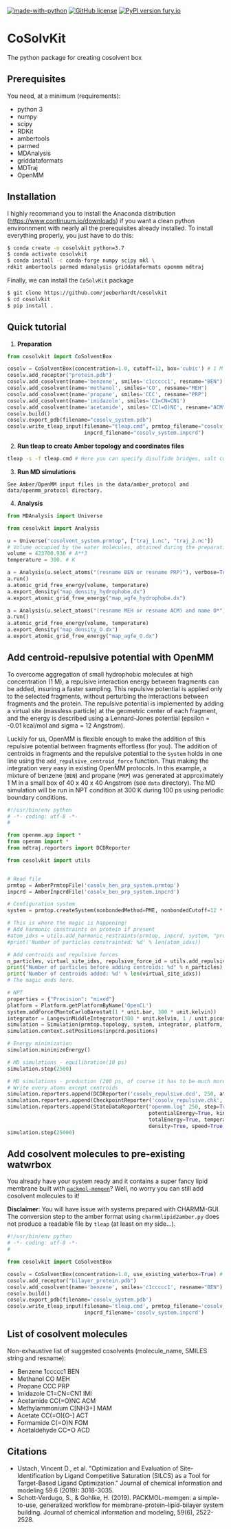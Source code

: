 [![made-with-python](https://img.shields.io/badge/Made%20with-Python-1f425f.svg)](https://www.python.org/) [![GitHub license](https://img.shields.io/github/license/Naereen/StrapDown.js.svg)](https://github.com/Naereen/StrapDown.js/blob/master/LICENSE) [![PyPI version fury.io](https://img.shields.io/badge/version-0.1-green.svg)](https://pypi.python.org/pypi/ansicolortags/)

# CoSolvKit
The python package for creating cosolvent box

## Prerequisites

You need, at a minimum (requirements):
* python 3
* numpy 
* scipy
* RDKit
* ambertools
* parmed
* MDAnalysis
* griddataformats
* MDTraj
* OpenMM

## Installation
I highly recommand you to install the Anaconda distribution (https://www.continuum.io/downloads) if you want a clean python environnment with nearly all the prerequisites already installed. To install everything properly, you just have to do this:
```bash
$ conda create -n cosolvkit python=3.7
$ conda activate cosolvkit
$ conda install -c conda-forge numpy scipy mkl \
rdkit ambertools parmed mdanalysis griddataformats openmm mdtraj
```

Finally, we can install the `CoSolvKit` package
```bash
$ git clone https://github.com/jeeberhardt/cosolvkit
$ cd cosolvkit
$ pip install .
```

## Quick tutorial

1. **Preparation**
```python
from cosolvkit import CoSolventBox

cosolv = CoSolventBox(concentration=1.0, cutoff=12, box='cubic') # 1 M concentration
cosolv.add_receptor("protein.pdb")
cosolv.add_cosolvent(name='benzene', smiles='c1ccccc1', resname="BEN")
cosolv.add_cosolvent(name='methanol', smiles='CO', resname="MEH")
cosolv.add_cosolvent(name='propane', smiles='CCC', resname="PRP")
cosolv.add_cosolvent(name='imidazole', smiles='C1=CN=CN1')
cosolv.add_cosolvent(name='acetamide', smiles='CC(=O)NC', resname="ACM")
cosolv.build()
cosolv.export_pdb(filename="cosolv_system.pdb")
cosolv.write_tleap_input(filename="tleap.cmd", prmtop_filename="cosolv_system.prmtop",
                         inpcrd_filename="cosolv_system.inpcrd")
```

2. **Run tleap to create Amber topology and coordinates files**
```bash
tleap -s -f tleap.cmd # Here you can specify disulfide bridges, salt concentration, etc...
```

3. **Run MD simulations**
```
See Amber/OpenMM input files in the data/amber_protocol and data/openmm_protocol directory.
```

4. **Analysis**
```python
from MDAnalysis import Universe

from cosolvkit import Analysis

u = Universe("cosolvent_system.prmtop", ["traj_1.nc", "traj_2.nc"])
# Volume occupied by the water molecules, obtained during the preparation
volume = 423700.936 # A**3
temperature = 300. # K

a = Analysis(u.select_atoms("(resname BEN or resname PRP)"), verbose=True)
a.run()
a.atomic_grid_free_energy(volume, temperature)
a.export_density("map_density_hydrophobe.dx")
a.export_atomic_grid_free_energy("map_agfe_hydrophobe.dx")

a = Analysis(u.select_atoms("(resname MEH or resname ACM) and name O*"), verbose=True)
a.run()
a.atomic_grid_free_energy(volume, temperature)
a.export_density("map_density_O.dx")
a.export_atomic_grid_free_energy("map_agfe_O.dx")
```

## Add centroid-repulsive potential with OpenMM

To overcome aggregation of small hydrophobic molecules at high concentration (1 M), a repulsive interaction energy between fragments can be added, insuring a faster sampling. This repulsive potential is applied only to the selected fragments, without perturbing the interactions between fragments and the protein. The repulsive potential is implemented by adding a virtual site (massless particle) at the geometric center of each fragment, and the energy is described using a Lennard-Jones potential (epsilon = -0.01 kcal/mol and sigma = 12 Angstrom).

Luckily for us, OpenMM is flexible enough to make the addition of this repulsive potential between fragments effortless (for you). The addition of centroids in fragments and the repulsive potential to the `System` holds in one line using the `add_repulsive_centroid_force` function. Thus making the integration very easy in existing OpenMM protocols. In this example, a mixture of benzene (`BEN`) and propane (`PRP`) was generated at approximately 1 M in a small box of 40 x 40 x 40 Angstrom (see `data` directory). The MD simulation will be run in NPT condition at 300 K during 100 ps using periodic boundary conditions.

```python
#!/usr/bin/env python
# -*- coding: utf-8 -*-
#

from openmm.app import *
from openmm import *
from mdtraj.reporters import DCDReporter

from cosolvkit import utils


# Read file
prmtop = AmberPrmtopFile('cosolv_ben_prp_system.prmtop')
inpcrd = AmberInpcrdFile('cosolv_ben_prp_system.inpcrd')

# Configuration system
system = prmtop.createSystem(nonbondedMethod=PME, nonbondedCutoff=12 * unit.angstrom, constraints=HBonds, hydrogenMass=3 * unit.amu)

# This is where the magic is happening!
# Add harmonic constraints on protein if present
#atom_idxs = utils.add_harmonic_restraints(prmtop, inpcrd, system, "protein and not element H", 2.5)
#print('Number of particles constrainted: %d' % len(atom_idxs))

# Add centroids and repulsive forces
n_particles, virtual_site_idxs, repulsive_force_id = utils.add_repulsive_centroid_force(prmtop, inpcrd, system, residue_names=["BEN", "PRP"])
print("Number of particles before adding centroids: %d" % n_particles)
print('Number of centroids added: %d' % len(virtual_site_idxs))
# The magic ends here.

# NPT
properties = {"Precision": "mixed"}
platform = Platform.getPlatformByName('OpenCL')
system.addForce(MonteCarloBarostat(1 * unit.bar, 300 * unit.kelvin))
integrator = LangevinMiddleIntegrator(300 * unit.kelvin, 1 / unit.picosecond, 4 * unit.femtoseconds)
simulation = Simulation(prmtop.topology, system, integrator, platform, properties)
simulation.context.setPositions(inpcrd.positions)

# Energy minimization
simulation.minimizeEnergy()

# MD simulations - equilibration(10 ps)
simulation.step(2500)

# MD simulations - production (200 ps, of course it has to be much more!)
# Write every atoms except centroids
simulation.reporters.append(DCDReporter('cosolv_repulsive.dcd', 250, atomSubset=range(n_particles)))
simulation.reporters.append(CheckpointReporter('cosolv_repulsive.chk', 2500))
simulation.reporters.append(StateDataReporter("openmm.log" 250, step=True, time=True, 
                                              potentialEnergy=True, kineticEnergy=True, 
                                              totalEnergy=True, temperature=True, volume=True, 
                                              density=True, speed=True))
simulation.step(25000)
```

## Add cosolvent molecules to pre-existing watwrbox

You already have your system ready and it contains a super fancy lipid membrane built with [`packmol-memgen`](https://github.com/callumjd/AMBER-Membrane_protein_tutorial)? Well, no worry you can still add cosolvent molecules to it!

**Disclaimer**: You will have issue with systems prepared with CHARMM-GUI. The conversion step to the amber format using `charmmlipid2amber.py` does not produce a readable file by `tleap` (at least on my side...).

```python
#!/usr/bin/env python
# -*- coding: utf-8 -*-
#

from cosolvkit import CoSolventBox

cosolv = CoSolventBox(concentration=1.0, use_existing_waterbox=True) # 0.1 M concentration
cosolv.add_receptor("bilayer_protein.pdb")
cosolv.add_cosolvent(name='benzene', smiles='c1ccccc1', resname="BEN")
cosolv.build()
cosolv.export_pdb(filename='cosolv_system.pdb')
cosolv.write_tleap_input(filename='tleap.cmd', prmtop_filename='cosolv_system.prmtop',
                         inpcrd_filename='cosolv_system.inpcrd')
```

## List of cosolvent molecules
Non-exhaustive list of suggested cosolvents (molecule_name, SMILES string and resname):
* Benzene 1ccccc1 BEN
* Methanol CO MEH
* Propane CCC PRP
* Imidazole C1=CN=CN1 IMI
* Acetamide CC(=O)NC ACM
* Methylammonium C[NH3+] MAM
* Acetate CC(=O)[O-] ACT
* Formamide C(=O)N FOM
* Acetaldehyde CC=O ACD

## Citations
* Ustach, Vincent D., et al. "Optimization and Evaluation of Site-Identification by Ligand Competitive Saturation (SILCS) as a Tool for Target-Based Ligand Optimization." Journal of chemical information and modeling 59.6 (2019): 3018-3035.
* Schott-Verdugo, S., & Gohlke, H. (2019). PACKMOL-memgen: a simple-to-use, generalized workflow for membrane-protein–lipid-bilayer system building. Journal of chemical information and modeling, 59(6), 2522-2528.
